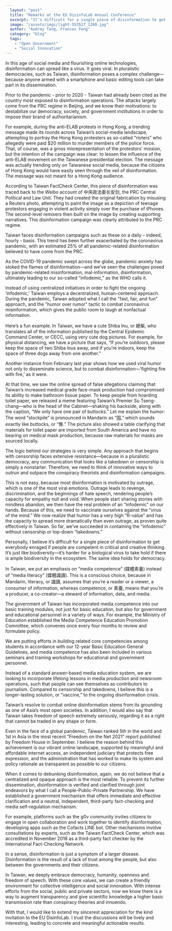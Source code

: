 ```yaml
---
  layout: "post"
  title: "Remarks at the EU DisinfoLab Annual Conference"
  excerpt: "It’s difficult for a single piece of disinformation to get everybody enraged if people are competent in critical and creative thinking."
  image: "/assets/imgs/light-553527_1280.jpg"
  author: "Audrey Tang, Frances Feng"
  category: "blog"
  tags: 
    - "Open Government"
    - "Social Innovation"
---
```


In this age of social media and flourishing online technologies, disinformation can spread like a virus. It goes viral. In pluralistic democracies, such as Taiwan, disinformation poses a complex challenge—because anyone armed with a smartphone and basic editing tools can take part in its dissemination.

Prior to the pandemic - prior to 2020 - Taiwan had already been cited as the country most exposed to disinformation operations. The attacks largely come from the PRC regime in Beijing, and we know their motivations: to destabilize our democracy, society, and government institutions in order to impose their brand of authoritarianism.

For example, during the anti-ELAB protests in Hong Kong, a trending message made its rounds across Taiwan’s social-media landscape, attempting to portray the Hong Kong protesters as so-called “rioters” who allegedly were paid $20 million to murder members of the police force. That, of course, was a gross misrepresentation of the protestors’ mission, but the intention of the campaign was clear: to lessen the influence of the anti-ELAB movement on the Taiwanese presidential election. The message was actually trending only on Taiwanese social media, because the citizens of Hong Kong would have easily seen through the veil of disinformation. The message was not meant for a Hong Kong audience. 

According to Taiwan FactCheck Center, this piece of disinformation was traced back to the Weibo account of 中央政法委长安剑, the PRC Central Political and Law Unit. They had created the original fabrication by misusing a Reuters photo, attempting to paint the image as a depiction of teenage protestors engaging in violent activity simply over the purchase of iPhones. The second-level remixers then built on the image by creating supporting narratives. This disinformation campaign was clearly attributed to the PRC regime.

Taiwan faces disinformation campaigns such as these on a daily – indeed, hourly - basis. This trend has been further exacerbated by the coronavirus pandemic, with an estimated 25% of all pandemic-related disinformation believed to have come from the PRC.

As the COVID-19 pandemic swept across the globe, pandemic anxiety has stoked the flames of disinformation—and we’ve seen the challenges posed by pandemic-related misinformation, mal-information, disinformation, ultimately leading to our so-called “infodemic,” as the WHO calls it.

Instead of using centralized initiatives in order to fight the ongoing ‘infodemic,’ Taiwan employs a decentralized, human-centered approach. During the pandemic, Taiwan adopted what I call the "fast, fair, and fun" approach, and the "humor over rumor" tactic to combat coronavirus misinformation, which gives the public room to laugh at nonfactual information. 

Here’s a fun example. In Taiwan, we have a cute Shiba Inu, or 總柴, who translates all of the information published by the Central Epidemic Command Center, or CECC, using very cute dog pictures. For example, for physical distancing, we have a picture that says, “If you’re outdoors, please keep the space of two Shiba Inus away, and if you’re indoors, keep the space of three dogs away from one another.” 

Another instance from February last year shows how we used viral humor not only to disseminate science, but to combat disinformation—‘fighting fire with fire,’ as it were.

At that time, we saw the online spread of false allegations claiming that Taiwan’s increased medical grade face-mask production had compromised its ability to make bathroom tissue paper. To keep people from hoarding toilet paper, we released a meme featuring Taiwan’s Premier Su Tseng-chang—who is the head of the Cabinet—shaking his backside, along with the caption, “We only have one pair of buttocks.” Let me explain the humor: The word “stockpile” is pronounced in Mandarin as “囤,” which sounds exactly like buttocks, or “臀.” The picture also showed a table clarifying that materials for toilet paper are imported from South America and have no bearing on medical mask production, because raw materials for masks are sourced locally.

The logic behind our strategies is very simple. Any approach that begins with censorship faces extensive resistance—because in a pluralistic democracy, any communication that looks like a takedown or censorship is simply a nonstarter. Therefore, we need to think of innovative ways to outrun and outpace the conspiracy theorists and disinformation campaigns. 

This is not easy, because most disinformation is motivated by outrage, which is one of the most viral emotions. Outrage leads to revenge, discrimination, and the beginnings of hate speech, rendering people’s capacity for empathy null and void. When people start sharing stories with mindless abandon, we then have the real problem of an “infodemic” on our hands. Because of this, we need to vaccinate ourselves against the “virus of the mind.” We now realize that humor has a very high “R-value” and has the capacity to spread more dramatically than even outrage, as proven quite effectively in Taiwan. So far, we’ve succeeded in containing the “infodemic” without censorship or top-down “takedowns.” 

Personally, I believe it’s difficult for a single piece of disinformation to get everybody enraged if people are competent in critical and creative thinking. It’s just like biodiversity—it’s harder for a biological virus to take hold if there is ample biodiversity in the ecosystem. The same idea holds for democracy.

In Taiwan, we put an emphasis on “media competence” (媒體素養) instead of “media literacy” (媒體識讀). This is a conscious choice, because in Mandarin, literacy, or 識讀, assumes that you’re a reader or a viewer, a consumer of information, whereas competence, or 素養, means that you’re a producer, a co-creator—a steward of information, data, and media.

The government of Taiwan has incorporated media competence into our basic training modules, not just for basic education, but also for government and educational personnel in a variety of ways. For example, the Ministry of Education established the Media Competence Education Promotion Committee, which convenes once every four months to review and formulate policy.

We are putting efforts in building related core competencies among students in accordance with our 12-year Basic Education General Guidelines, and media competence has also been included in various seminars and training workshops for educational and government personnel. 

Instead of a standard answer-based media education system, we are looking to incorporate lifelong lessons in media production and newsroom operations, such that people can see themselves as contributors to journalism. Compared to censorship and takedowns, I believe this is a longer-lasting solution, or “vaccine,” to the ongoing disinformation crisis.

Taiwan’s resolve to combat online disinformation stems from its grounding as one of Asia’s most open societies. In addition, I would also say that Taiwan takes freedom of speech extremely seriously, regarding it as a right that cannot be traded in any shape or form.

Even in the face of a global pandemic, Taiwan ranked 5th in the world and 1st in Asia in the most recent “Freedom on the Net 2021” report published by Freedom House in September. I believe the reason behind this achievement is our vibrant online landscape, supported by meaningful and affordable internet access, an independent judiciary that protects free expression, and the administration that has worked to make its system and policy rationale as transparent as possible to our citizens.

When it comes to debunking disinformation, again, we do not believe that a centralized and opaque approach is the most reliable. To prevent its further dissemination, disinformation is verified and clarified through joint endeavors by what I call a People-Public-Private Partnership. We have established a government mechanism that offers immediate and effective clarification and a neutral, independent, third-party fact-checking and media self-regulation mechanism. 

For example, platforms such as the g0v community invites citizens to engage in open collaboration and work together to identify disinformation, developing apps such as the Cofacts LINE bot. Other mechanisms involve consultations by experts, such as the Taiwan FactCheck Center, which was accredited in November 2018 as a third-party fact checker by the International Fact-Checking Network.

In a sense, disinformation is just a symptom of a larger disease. Disinformation is the result of a lack of trust among the people, but also between the governments and their citizens.

In Taiwan, we deeply embrace democracy, humanity, openness and freedom of speech. With these core values, we can create a friendly environment for collective intelligence and social innovation. With intense efforts from the social, public and private sectors, now we know there is a way to augment transparency and give scientific knowledge a higher basic transmission rate than conspiracy theories and innuendo.

With that, I would like to extend my sincerest appreciation for the kind invitation to the EU DisinfoLab. I trust the discussions will be lively and interesting, leading to concrete and meaningful actionable results.
